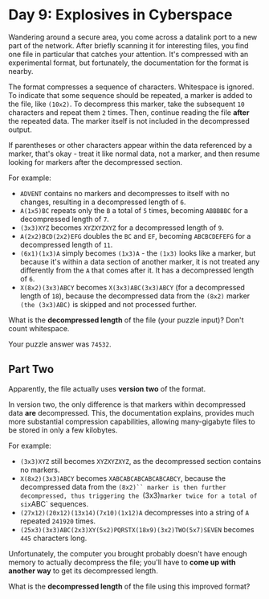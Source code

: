 # Day 9: Explosives in Cyberspace

Wandering around a secure area, you come across a datalink port to a new part of the network. After briefly scanning it for interesting files, you find one file in particular that catches your attention. It's compressed with an experimental format, but fortunately, the documentation for the format is nearby.

The format compresses a sequence of characters. Whitespace is ignored. To indicate that some sequence should be repeated, a marker is added to the file, like `(10x2)`. To decompress this marker, take the subsequent `10` characters and repeat them `2` times. Then, continue reading the file **after** the repeated data. The marker itself is not included in the decompressed output.

If parentheses or other characters appear within the data referenced by a marker, that's okay - treat it like normal data, not a marker, and then resume looking for markers after the decompressed section.

For example:

- `ADVENT` contains no markers and decompresses to itself with no changes, resulting in a decompressed length of `6`.
- `A(1x5)BC` repeats only the `B` a total of `5` times, becoming `ABBBBBC` for a decompressed length of `7`.
- `(3x3)XYZ` becomes `XYZXYZXYZ` for a decompressed length of `9`.
- `A(2x2)BCD(2x2)EFG` doubles the `BC` and `EF`, becoming `ABCBCDEFEFG` for a decompressed length of `11`.
- `(6x1)(1x3)A` simply becomes `(1x3)A` - the `(1x3)` looks like a marker, but because it's within a data section of another marker, it is not treated any differently from the `A` that comes after it. It has a decompressed length of `6`.
- `X(8x2)(3x3)ABCY` becomes `X(3x3)ABC(3x3)ABCY` (for a decompressed length of `18`), because the decompressed data from the `(8x2)` marker `(the (3x3)ABC)` is skipped and not processed further.

What is the **decompressed length** of the file (your puzzle input)? Don't count whitespace.

Your puzzle answer was `74532`.

## Part Two

Apparently, the file actually uses **version two** of the format.

In version two, the only difference is that markers within decompressed data **are** decompressed. This, the documentation explains, provides much more substantial compression capabilities, allowing many-gigabyte files to be stored in only a few kilobytes.

For example:

- `(3x3)XYZ` still becomes `XYZXYZXYZ`, as the decompressed section contains no markers.
- `X(8x2)(3x3)ABCY` becomes `XABCABCABCABCABCABCY`, because the decompressed data from the `(8x2)`` marker is then further decompressed, thus triggering the `(3x3)` marker twice for a total of six `ABC` sequences.
- `(27x12)(20x12)(13x14)(7x10)(1x12)A` decompresses into a string of `A` repeated `241920` times.
- `(25x3)(3x3)ABC(2x3)XY(5x2)PQRSTX(18x9)(3x2)TWO(5x7)SEVEN` becomes `445` characters long.

Unfortunately, the computer you brought probably doesn't have enough memory to actually decompress the file; you'll have to **come up with another way** to get its decompressed length.

What is the **decompressed length** of the file using this improved format?
